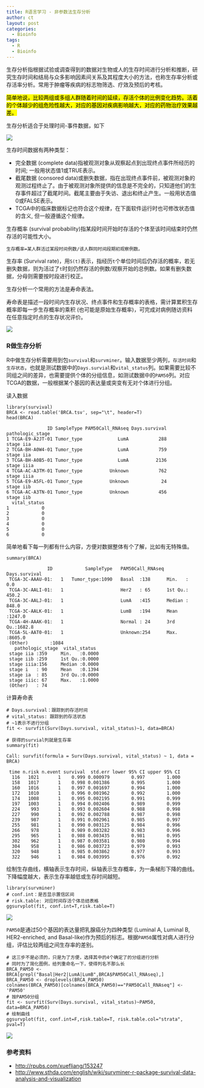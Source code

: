 ```yaml
---
title: R语言学习 - 非参数法生存分析
author: ct
layout: post
categories:
  - Bioinfo
tags:
  - R
  - Bioinfo
---
```


生存分析指根据试验或调查得到的数据对生物或人的生存时间进行分析和推断，研究生存时间和结局与众多影响因素间关系及其程度大小的方法，也称生存率分析或存活率分析。常用于肿瘤等疾病的标志物筛选、疗效及预后的考核。

<mark>简单地说，比较两组或多组人群随着时间的延续，存活个体的比例变化趋势。活着的个体越少的组危险性越大，对应的基因对疾病影响越大，对应的药物治疗效果越差。</mark>

生存分析适合于处理时间-事件数据，如下

![](http://blog.genesino.com/images/surv_input_data.png)


生存时间数据有两种类型：

* 完全数据 (complete data)指被观测对象从观察起点到出现终点事件所经历的时间; 一般用状态值1或TRUE表示。
* 截尾数据 (consored data)或删失数据，指在出现终点事件前，被观测对象的观测过程终止了。由于被观测对象所提供的信息是不完全的，只知道他们的生存事件超过了截尾时间。截尾主要由于失访、退出和终止产生。一般用状态值0或FALSE表示。
* TCGA中的临床数据标记也符合这个规律，在下面软件运行时也可修改状态值的含义, 但一般遵循这个规律。

生存概率 (survival probability)指某段时间开始时存活的个体至该时间结束时仍然存活的可能性大小。

`生存概率=某人群活过某段时间例数/该人群同时间段期初观察例数。`

生存率 (Survival rate)，用`S(t)`表示，指经历`t`个单位时间后仍存活的概率，若无删失数据，则为活过了`t`时刻仍然存活的例数/观察开始的总例数。如果有删失数据，分母则需要按时段进行校正。

生存分析一个常用的方法是寿命表法。

寿命表是描述一段时间内生存状况、终点事件和生存概率的表格，需计算累积生存概率即每一步生存概率的乘积 (也可能是原始生存概率)，可完成对病例随访资料在任意指定时点的生存状况评价。

![](http://blog.genesino.com/images/surv_life_table.png)

### R做生存分析

R中做生存分析需要用到包`survival`和`survminer`。输入数据至少两列，`存活时间`和`生存状态`，也就是测试数据中的`Days.survial`和`vital_status`列。如果需要比较不同组之间的差异，也需要提供个体的分组信息，如测试数据中的`PAM50`列。对应TCGA的数据，一般根据某个基因的表达量或突变有无对个体进行分组。

读入数据

```
library(survival)
BRCA <- read.table('BRCA.tsv', sep="\t", header=T)
head(BRCA)
```

```
               ID SampleType PAM50Call_RNAseq Days.survival pathologic_stage
1 TCGA-E9-A2JT-01 Tumor_type             LumA           288        stage iia
2 TCGA-BH-A0W4-01 Tumor_type             LumA           759        stage iia
3 TCGA-BH-A0B5-01 Tumor_type             LumA          2136       stage iiia
4 TCGA-AC-A3TM-01 Tumor_type          Unknown           762       stage iiia
5 TCGA-E9-A5FL-01 Tumor_type          Unknown            24        stage iib
6 TCGA-AC-A3TN-01 Tumor_type          Unknown           456        stage iib
  vital_status
1            0
2            0
3            0
4            0
5            0
6            0
```

简单地看下每一列都有什么内容，方便对数据整体有个了解，比如有无特殊值。

```
summary(BRCA)
```

```
               ID            SampleType   PAM50Call_RNAseq Days.survival   
 TCGA-3C-AAAU-01:   1   Tumor_type:1090   Basal  :138      Min.   :   0.0  
 TCGA-3C-AALI-01:   1                     Her2   : 65      1st Qu.: 450.2  
 TCGA-3C-AALJ-01:   1                     LumA   :415      Median : 848.0  
 TCGA-3C-AALK-01:   1                     LumB   :194      Mean   :1247.0  
 TCGA-4H-AAAK-01:   1                     Normal : 24      3rd Qu.:1682.8  
 TCGA-5L-AAT0-01:   1                     Unknown:254      Max.   :8605.0  
 (Other)        :1084                                                      
   pathologic_stage  vital_status   
 stage iia :359     Min.   :0.0000  
 stage iib :259     1st Qu.:0.0000  
 stage iiia:156     Median :0.0000  
 stage i   : 90     Mean   :0.1394  
 stage ia  : 85     3rd Qu.:0.0000  
 stage iiic: 67     Max.   :1.0000  
 (Other)   : 74         
```

计算寿命表

```
# Days.survival：跟踪到的存活时间
# vital_status: 跟踪到的存活状态
# ~1表示不进行分组
fit <- survfit(Surv(Days.survival, vital_status)~1, data=BRCA)

# 获得的survial列就是生存率 
summary(fit)

Call: survfit(formula = Surv(Days.survival, vital_status) ~ 1, data = BRCA)

 time n.risk n.event survival  std.err lower 95% CI upper 95% CI
  116   1021       1    0.999 0.000979        0.997        1.000
  158   1017       1    0.998 0.001386        0.995        1.000
  160   1016       1    0.997 0.001697        0.994        1.000
  172   1010       1    0.996 0.001962        0.992        1.000
  174   1008       1    0.995 0.002195        0.991        0.999
  197   1003       1    0.994 0.002406        0.989        0.999
  224    993       1    0.993 0.002604        0.988        0.998
  227    990       1    0.992 0.002788        0.987        0.998
  239    987       1    0.991 0.002961        0.985        0.997
  255    981       1    0.990 0.003125        0.984        0.996
  266    978       1    0.989 0.003282        0.983        0.996
  295    965       1    0.988 0.003435        0.981        0.995
  302    962       1    0.987 0.003581        0.980        0.994
  304    958       1    0.986 0.003723        0.979        0.993
  320    948       1    0.985 0.003862        0.977        0.993
  322    946       1    0.984 0.003995        0.976        0.992
```

绘制生存曲线，横轴表示生存时间，纵轴表示生存概率，为一条梯形下降的曲线。下降幅度越大，表示生存率越低或生存时间越短。

```
library(survminer)
# conf.int：是否显示置信区间
# risk.table: 对应时间存活个体总结表格
ggsurvplot(fit, conf.int=T,risk.table=T)
```

![](http://blog.genesino.com/images/surv_km_all.png)


`PAM50`是通过50个基因的表达量把乳腺癌分为四种类型 (Luminal A, Luminal B, HER2-enriched, and Basal-like)作为预后的标志。根据`PAM50`属性对病人进行分组，评估比较两组之间生存率的差别。

```
# 这三步不是必须的，只是为了方便，选择其中的4个确定了的分组进行分析
# 同时为了简化图例，给列重命名一下，使得列名不那么长
BRCA_PAM50 <- BRCA[grepl("Basal|Her2|LumA|LumB",BRCA$PAM50Call_RNAseq),]
BRCA_PAM50 <- droplevels(BRCA_PAM50)
colnames(BRCA_PAM50)[colnames(BRCA_PAM50)=="PAM50Call_RNAseq"] <- 'PAM50'
# 按PAM50分组
fit <- survfit(Surv(Days.survival, vital_status)~PAM50, data=BRCA_PAM50)
# 绘制曲线
ggsurvplot(fit, conf.int=F,risk.table=T, risk.table.col="strata", pval=T)
```

![](http://blog.genesino.com/images/surv_km_all_clinic.png)


### 参考资料

* <http://rpubs.com/xuefliang/153247>
* <http://www.sthda.com/english/wiki/survminer-r-package-survival-data-analysis-and-visualization>

